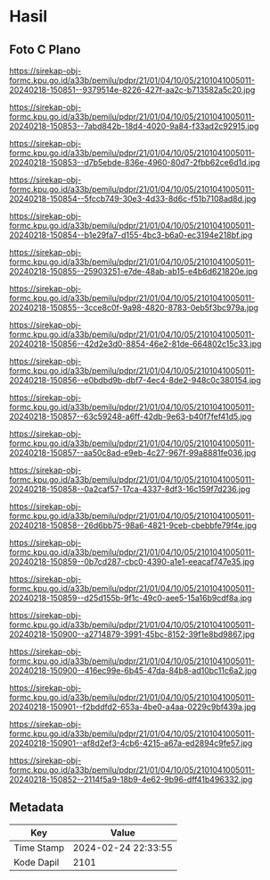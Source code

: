 # Hasil

## Foto C Plano

https://sirekap-obj-formc.kpu.go.id/a33b/pemilu/pdpr/21/01/04/10/05/2101041005011-20240218-150851--9379514e-8226-427f-aa2c-b713582a5c20.jpg

https://sirekap-obj-formc.kpu.go.id/a33b/pemilu/pdpr/21/01/04/10/05/2101041005011-20240218-150853--7abd842b-18d4-4020-9a84-f33ad2c92915.jpg

https://sirekap-obj-formc.kpu.go.id/a33b/pemilu/pdpr/21/01/04/10/05/2101041005011-20240218-150853--d7b5ebde-836e-4960-80d7-2fbb62ce6d1d.jpg

https://sirekap-obj-formc.kpu.go.id/a33b/pemilu/pdpr/21/01/04/10/05/2101041005011-20240218-150854--5fccb749-30e3-4d33-8d6c-f51b7108ad8d.jpg

https://sirekap-obj-formc.kpu.go.id/a33b/pemilu/pdpr/21/01/04/10/05/2101041005011-20240218-150854--b1e29fa7-d155-4bc3-b6a0-ec3194e218bf.jpg

https://sirekap-obj-formc.kpu.go.id/a33b/pemilu/pdpr/21/01/04/10/05/2101041005011-20240218-150855--25903251-e7de-48ab-ab15-e4b6d621820e.jpg

https://sirekap-obj-formc.kpu.go.id/a33b/pemilu/pdpr/21/01/04/10/05/2101041005011-20240218-150855--3cce8c0f-9a98-4820-8783-0eb5f3bc979a.jpg

https://sirekap-obj-formc.kpu.go.id/a33b/pemilu/pdpr/21/01/04/10/05/2101041005011-20240218-150856--42d2e3d0-8854-46e2-81de-664802c15c33.jpg

https://sirekap-obj-formc.kpu.go.id/a33b/pemilu/pdpr/21/01/04/10/05/2101041005011-20240218-150856--e0bdbd9b-dbf7-4ec4-8de2-948c0c380154.jpg

https://sirekap-obj-formc.kpu.go.id/a33b/pemilu/pdpr/21/01/04/10/05/2101041005011-20240218-150857--63c59248-a6ff-42db-9e63-b40f7fef41d5.jpg

https://sirekap-obj-formc.kpu.go.id/a33b/pemilu/pdpr/21/01/04/10/05/2101041005011-20240218-150857--aa50c8ad-e9eb-4c27-967f-99a8881fe036.jpg

https://sirekap-obj-formc.kpu.go.id/a33b/pemilu/pdpr/21/01/04/10/05/2101041005011-20240218-150858--0a2caf57-17ca-4337-8df3-16c159f7d236.jpg

https://sirekap-obj-formc.kpu.go.id/a33b/pemilu/pdpr/21/01/04/10/05/2101041005011-20240218-150858--26d6bb75-98a6-4821-9ceb-cbebbfe79f4e.jpg

https://sirekap-obj-formc.kpu.go.id/a33b/pemilu/pdpr/21/01/04/10/05/2101041005011-20240218-150859--0b7cd287-cbc0-4390-a1e1-eeacaf747e35.jpg

https://sirekap-obj-formc.kpu.go.id/a33b/pemilu/pdpr/21/01/04/10/05/2101041005011-20240218-150859--d25d155b-9f1c-49c0-aee5-15a16b9cdf8a.jpg

https://sirekap-obj-formc.kpu.go.id/a33b/pemilu/pdpr/21/01/04/10/05/2101041005011-20240218-150900--a2714879-3991-45bc-8152-39f1e8bd9867.jpg

https://sirekap-obj-formc.kpu.go.id/a33b/pemilu/pdpr/21/01/04/10/05/2101041005011-20240218-150900--416ec99e-6b45-47da-84b8-ad10bc11c6a2.jpg

https://sirekap-obj-formc.kpu.go.id/a33b/pemilu/pdpr/21/01/04/10/05/2101041005011-20240218-150901--f2bddfd2-653a-4be0-a4aa-0229c9bf439a.jpg

https://sirekap-obj-formc.kpu.go.id/a33b/pemilu/pdpr/21/01/04/10/05/2101041005011-20240218-150901--af8d2ef3-4cb6-4215-a67a-ed2894c9fe57.jpg

https://sirekap-obj-formc.kpu.go.id/a33b/pemilu/pdpr/21/01/04/10/05/2101041005011-20240218-150852--2114f5a9-18b9-4e62-9b96-dff41b496332.jpg


## Metadata

| Key        | Value               |
| ---------- | ------------------- |
| Time Stamp | 2024-02-24 22:33:55 |
| Kode Dapil | 2101                |



